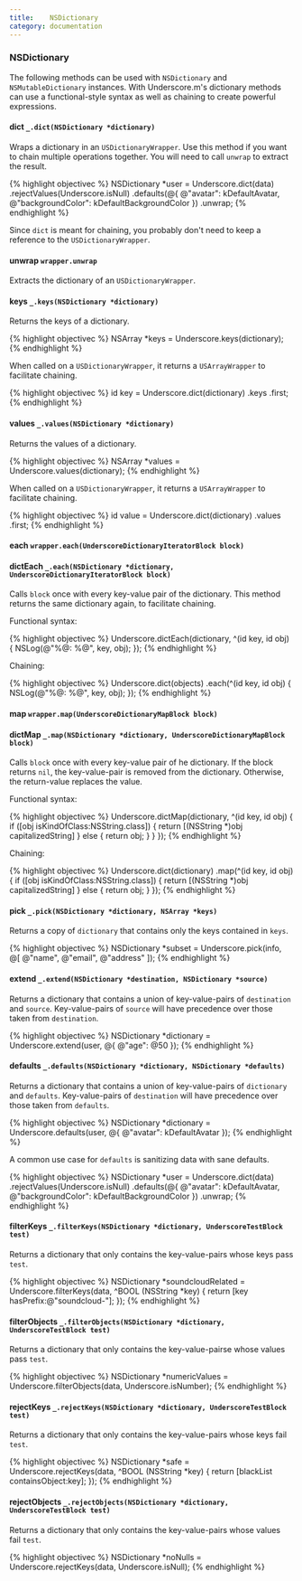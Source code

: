 ```yaml
---
title:    NSDictionary
category: documentation
---
```


### NSDictionary

The following methods can be used with `NSDictionary` and `NSMutableDictionary`
instances. With Underscore.m's dictionary methods can use a functional-style
syntax as well as chaining to create powerful expressions.

#### dict `_.dict(NSDictionary *dictionary)`

Wraps a dictionary in an `USDictionaryWrapper`. Use this method if you want to
chain multiple operations together. You will need to call `unwrap` to extract
the result.

{% highlight objectivec %}
NSDictionary *user = Underscore.dict(data)
    .rejectValues(Underscore.isNull)
    .defaults(@{
        @"avatar":          kDefaultAvatar,
        @"backgroundColor": kDefaultBackgroundColor
    })
    .unwrap;
{% endhighlight %}

Since `dict` is meant for chaining, you probably don't need to keep a
reference to the `USDictionaryWrapper`.

#### unwrap `wrapper.unwrap`

Extracts the dictionary of an `USDictionaryWrapper`.

#### keys `_.keys(NSDictionary *dictionary)`

Returns the keys of a dictionary.

{% highlight objectivec %}
NSArray *keys = Underscore.keys(dictionary);
{% endhighlight %}

When called on a `USDictionaryWrapper`, it returns a `USArrayWrapper` to
facilitate chaining.

{% highlight objectivec %}
id key = Underscore.dict(dictionary)
    .keys
    .first;
{% endhighlight %}

#### values `_.values(NSDictionary *dictionary)`

Returns the values of a dictionary.

{% highlight objectivec %}
NSArray *values = Underscore.values(dictionary);
{% endhighlight %}

When called on a `USDictionaryWrapper`, it returns a `USArrayWrapper` to
facilitate chaining.

{% highlight objectivec %}
id value = Underscore.dict(dictionary)
    .values
    .first;
{% endhighlight %}

#### each     `wrapper.each(UnderscoreDictionaryIteratorBlock block)`

#### dictEach `_.each(NSDictionary *dictionary, UnderscoreDictionaryIteratorBlock block)`

Calls `block` once with every key-value pair of the dictionary.
This method returns the same dictionary again, to facilitate chaining.

Functional syntax:

{% highlight objectivec %}
Underscore.dictEach(dictionary, ^(id key, id obj) {
    NSLog(@"%@: %@", key, obj);
});
{% endhighlight %}

Chaining:

{% highlight objectivec %}
Underscore.dict(objects)
    .each(^(id key, id obj) {
        NSLog(@"%@: %@", key, obj);
    });
{% endhighlight %}

#### map     `wrapper.map(UnderscoreDictionaryMapBlock block)`

#### dictMap `_.map(NSDictionary *dictionary, UnderscoreDictionaryMapBlock block)`

Calls `block` once with every key-value pair of he dictionary.
If the block returns `nil`, the key-value-pair is removed from the dictionary.
Otherwise, the return-value replaces the value.

Functional syntax:

{% highlight objectivec %}
Underscore.dictMap(dictionary, ^(id key, id obj) {
    if ([obj isKindOfClass:NSString.class]) {
        return [(NSString *)obj capitalizedString]
    } else {
        return obj;
    }
}
});
{% endhighlight %}

Chaining:

{% highlight objectivec %}
Underscore.dict(dictionary)
    .map(^(id key, id obj) {
        if ([obj isKindOfClass:NSString.class]) {
            return [(NSString *)obj capitalizedString]
        } else {
            return obj;
        }
    });
{% endhighlight %}

#### pick `_.pick(NSDictionary *dictionary, NSArray *keys)`

Returns a copy of `dictionary` that contains only the keys contained in `keys`.

{% highlight objectivec %}
NSDictionary *subset = Underscore.pick(info, @[ @"name", @"email", @"address" ]);
{% endhighlight %}

#### extend `_.extend(NSDictionary *destination, NSDictionary *source)`

Returns a dictionary that contains a union of key-value-pairs of `destination`
and `source`. Key-value-pairs of `source` will have precedence over those taken
from `destination`.

{% highlight objectivec %}
NSDictionary *dictionary = Underscore.extend(user, @{ @"age": @50 });
{% endhighlight %}

#### defaults `_.defaults(NSDictionary *dictionary, NSDictionary *defaults)`

Returns a dictionary that contains a union of key-value-pairs of `dictionary`
and `defaults`. Key-value-pairs of `destination` will have precedence over those
taken from `defaults`.

{% highlight objectivec %}
NSDictionary *dictionary = Underscore.defaults(user, @{ @"avatar": kDefaultAvatar });
{% endhighlight %}

A common use case for `defaults` is sanitizing data with sane defaults.

{% highlight objectivec %}
NSDictionary *user = Underscore.dict(data)
    .rejectValues(Underscore.isNull)
    .defaults(@{
        @"avatar":          kDefaultAvatar,
        @"backgroundColor": kDefaultBackgroundColor
    })
    .unwrap;
{% endhighlight %}

#### filterKeys `_.filterKeys(NSDictionary *dictionary, UnderscoreTestBlock test)`

Returns a dictionary that only contains the key-value-pairs whose keys pass
`test`.

{% highlight objectivec %}
NSDictionary *soundcloudRelated = Underscore.filterKeys(data, ^BOOL (NSString *key) {
    return [key hasPrefix:@"soundcloud-"];
});
{% endhighlight %}

#### filterObjects `_.filterObjects(NSDictionary *dictionary, UnderscoreTestBlock test)`

Returns a dictionary that only contains the key-value-pairse whose values pass
`test`.

{% highlight objectivec %}
NSDictionary *numericValues = Underscore.filterObjects(data, Underscore.isNumber);
{% endhighlight %}

#### rejectKeys `_.rejectKeys(NSDictionary *dictionary, UnderscoreTestBlock test)`

Returns a dictionary that only contains the key-value-pairs whose keys fail
`test`.

{% highlight objectivec %}
NSDictionary *safe = Underscore.rejectKeys(data, ^BOOL (NSString *key) {
    return [blackList containsObject:key];
});
{% endhighlight %}

#### rejectObjects `_.rejectObjects(NSDictionary *dictionary, UnderscoreTestBlock test)`

Returns a dictionary that only contains the key-value-pairs whose values fail
`test`.

{% highlight objectivec %}
NSDictionary *noNulls = Underscore.rejectKeys(data, Underscore.isNull);
{% endhighlight %}
